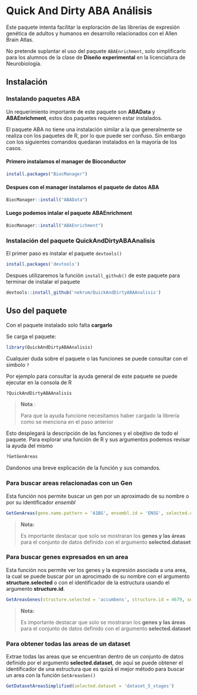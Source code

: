 # Quick And Dirty ABA Análisis

<!-- badges: start -->
<!-- badges: end -->

Este paquete intenta facilitar la exploración de las librerías de expresión genética de adultos y humanos en desarrollo
relacionados con el Allen Brain Atlas.

No pretende suplantar el uso del paquete `ABAEnrichment`, solo simplificarlo para los alumnos de la clase de 
**Diseño experimental** en la licenciatura de Neurobiología.

## Instalación


### Instalando paquetes ABA

Un requerimiento importante de este paquete son **ABAData** y **ABAEnrichment**, estos dos paquetes requieren estar 
instalados.

El paquete ABA no tiene una instalación similar a la que generalmente se realiza con los paquetes de R, por lo que puede
ser confuso. Sin embargo con los siguientes comandos quedaran instalados en la mayoría de los casos.

#### Primero instalamos el manager de Bioconductor

```r
install.packages("BiocManager")
```

#### Despues con el **manager** instalamos el paquete de datos ABA

```r
BiocManager::install("ABAData")
```

#### Luego podemos intalar el paquete **ABAEnrichment**

```r
BiocManager::install("ABAEnrichment")
```

### Instalación del paquete QuickAndDirtyABAAnalisis

El primer paso es instalar el paquete `devtools()`

```r
install.packages('devtools')
```

Despues utilizaremos la función `install_github()` de este paquete para terminar de instalar el paquete

``` r
devtools::install_github('nekrum/QuickAndDirtyABAAnalisis')
```

## Uso del paquete

Con el paquete instalado solo falta **cargarlo** 

Se carga el paquete:

``` r
library(QuickAndDirtyABAAnalisis)
```

Cualquier duda sobre el paquete o las funciones se puede consultar con el simbolo `?`

Por ejemplo para consultar la ayuda general de este paquete se puede ejecutar en la consola de R

```r
?QuickAndDirtyABAAnalisis
```

> **Nota** :
>
> Para que la ayuda funcione necesitamos haber cargado la librería como se menciona en el paso anterior

Esto desplegará la descripción de las funciones y el obejtivo de todo el paquete. Para explorar una función de R
y sus argumentos podemos revisar la ayuda del mismo

```r
?GetGenAreas
```

Dandonos una breve explicación de la función y sus comandos.

### Para buscar areas relacionadas con un Gen

Esta función nos permite buscar un gen por un aproximado de su nombre o por su identificador _ensembl_

```r
GetGenAreas(gene.name.pattern = 'A1BG', ensembl.id = 'ENSG', selected.dataset = "dataset_5_stages")
```

> **Nota:**
>
> Es importante destacar que solo se mostraran los **genes y las áreas** para el conjunto de datos definido con el 
argumento **selected.dataset**

### Para buscar genes expresados en un area

Esta función nos permite ver los genes y la expresión asociada a una area, la cual se puede buscar por un aprocimado de su
nombre con el argumento **structure.selected** o con el identificador de la estructura usando el argumento **structure.id**.

```r
GetAreasGenes(structure.selected = 'accumbens', structure.id = 4679, selected.dataset = "dataset_adult")
```

> **Nota:**
>
> Es importante destacar que solo se mostraran los **genes y las áreas** para el conjunto de datos definido con el 
argumento **selected.dataset**


### Para obtener todas las areas de un dataset

Extrae todas las areas que se encuentran dentro de un conjunto de datos definido por el argumento **selected.dataset**,
de aquí se puede obtener el identificador de una estructura que es quizá el mejor método para buscar un area con la 
función `GetAreasGen()`

```r
GetDatasetAreasSimplified(selected.dataset = 'dataset_5_stages')
```
